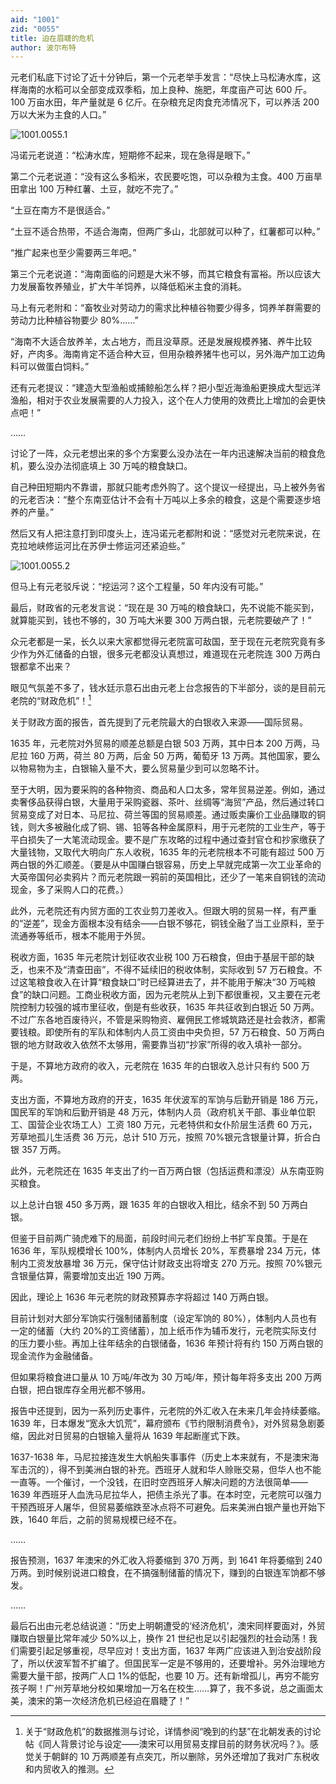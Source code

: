 ```yaml
---
aid: "1001"
zid: "0055"
title: 迫在眉睫的危机
author: 波尔布特
---
```


元老们私底下讨论了近十分钟后，第一个元老举手发言：“尽快上马松涛水库，这样海南的水稻可以全部变成双季稻，加上良种、施肥，年度亩产可达 600 斤。100 万亩水田，年产量就是 6 亿斤。在杂粮充足肉食充沛情况下，可以养活 200 万以大米为主食的人口。”

![1001.0055.1](/1001/0055/1.webp)

冯诺元老说道：“松涛水库，短期修不起来，现在急得是眼下。”

第二个元老说道：“没有这么多稻米，农民要吃饱，可以杂粮为主食。400 万亩旱田拿出 100 万种红薯、土豆，就吃不完了。”

“土豆在南方不是很适合。”

“土豆不适合热带，不适合海南，但两广多山，北部就可以种了，红薯都可以种。”

“推广起来也至少需要两三年吧。”

第三个元老说道：“海南面临的问题是大米不够，而其它粮食有富裕。所以应该大力发展畜牧养殖业，扩大牛羊饲养，以降低稻米主食的消耗。

马上有元老附和：“畜牧业对劳动力的需求比种植谷物要少得多，饲养羊群需要的劳动力比种植谷物要少 80%……”

“海南不大适合放养羊，太占地方，而且没草原。还是发展规模养猪、养牛比较好，产肉多。海南肯定不适合种大豆，但用杂粮养猪牛也可以，另外海产加工边角料可以做蛋白饲料。”

还有元老提议：“建造大型渔船或捕鲸船怎么样？把小型近海渔船更换成大型远洋渔船，相对于农业发展需要的人力投入，这个在人力使用的效费比上增加的会更快点吧！”

……

讨论了一阵，众元老想出来的多个方案要么没办法在一年内迅速解决当前的粮食危机，要么没办法彻底填上 30 万吨的粮食缺口。

自己种田短期内不靠谱，那就只能考虑外购了。这个提议一经提出，马上被外务省的元老否决：“整个东南亚估计不会有十万吨以上多余的粮食，这是个需要逐步培养的产量。”

然后又有人把注意打到印度头上，连冯诺元老都附和说：“感觉对元老院来说，在克拉地峡修运河比在苏伊士修运河还紧迫些。”

![1001.0055.2](/1001/0055/2.webp)

但马上有元老驳斥说：“挖运河？这个工程量，50 年内没有可能。”

最后，财政省的元老发言说：“现在是 30 万吨的粮食缺口，先不说能不能买到，就算能买到，钱也不够的，30 万吨大米要 300 万两白银，元老院要破产了！”

众元老都是一呆，长久以来大家都觉得元老院富可敌国，至于现在元老院究竟有多少作为外汇储备的白银，很多元老都没认真想过，难道现在元老院连 300 万两白银都拿不出来？

眼见气氛差不多了，钱水廷示意石出由元老上台念报告的下半部分，谈的是目前元老院的“财政危机”！[^注1]

关于财政方面的报告，首先提到了元老院最大的白银收入来源——国际贸易。

1635 年，元老院对外贸易的顺差总额是白银 503 万两，其中日本 200 万两，马尼拉 160 万两，荷兰 80 万两，后金 50 万两，葡萄牙 13 万两。其他国家，要么以物易物为主，白银输入量不大，要么贸易量少到可以忽略不计。

至于大明，因为要采购的各种物资、商品和人口太多，常年贸易逆差。例如，通过卖奢侈品获得白银，大量用于采购瓷器、茶叶、丝绸等“海贸”产品，然后通过转口贸易变成了对日本、马尼拉、荷兰等国的贸易顺差。通过贩卖廉价工业品赚取的铜钱，则大多被融化成了铜、锡、铅等各种金属原料，用于元老院的工业生产，等于平白损失了一大笔流动现金。要不是广东攻略的过程中通过查封官仓和抄家缴获了大量钱物，又取代大明向广东人收税，1635 年的元老院根本不可能有超过 500 万两白银的外汇顺差。（要是从中国赚白银容易，历史上早就完成第一次工业革命的大英帝国何必卖鸦片？而元老院跟一鸦前的英国相比，还少了一笔来自铜钱的流动现金，多了采购人口的花费。）

此外，元老院还有内贸方面的工农业剪刀差收入。但跟大明的贸易一样，有严重的“逆差”，现金方面根本没有结余——白银不够花，铜钱全融了当工业原料，至于流通券等纸币，根本不能用于外贸。

税收方面，1635 年元老院计划征收农业税 100 万石粮食，但由于基层干部的缺乏，也来不及“清查田亩”，不得不延续旧的税收体制，实际收到 57 万石粮食。不过这笔粮食收入在计算“粮食缺口”时已经算进去了，并不能用于解决“30 万吨粮食”的缺口问题。工商业税收方面，因为元老院从上到下都很重视，又主要在元老院控制力较强的城市里征收，倒是有些收获，1635 年共征收到白银近 50 万两。不过广东各地百废待兴，不管是采购物资、雇佣民工修城筑路还是社会救济，都需要钱粮。即使所有的军队和体制内人员工资由中央负担，57 万石粮食、50 万两白银的地方财政收入依然不太够用，需要靠当初“抄家”所得的收入填补一部分。

于是，不算地方政府的收入，元老院在 1635 年的白银收入总计只有约 500 万两。

支出方面，不算地方政府的开支，1635 年伏波军的军饷与后勤开销是 186 万元，国民军的军饷和后勤开销是 48 万元，体制内人员（政府机关干部、事业单位职工、国营企业农场工人）工资 180 万元，元老特供和女仆阶层生活费 60 万元，芳草地孤儿生活费 36 万元，总计 510 万元，按照 70%银元含银量计算，折合白银 357 万两。

此外，元老院还在 1635 年支出了约一百万两白银（包括运费和漂没）从东南亚购买粮食。

以上总计白银 450 多万两，跟 1635 年的白银收入相比，结余不到 50 万两白银。

但鉴于目前两广骑虎难下的局面，前段时间元老们纷纷上书扩军良策。于是在 1636 年，军队规模增长 100%，体制内人员增长 20%，军费暴增 234 万元，体制内工资发放暴增 36 万元，保守估计财政支出将增支 270 万元。按照 70%银元含银量估算，需要增加支出近 190 万两。

因此，理论上 1636 年元老院的财政预算赤字将超过 140 万两白银。

目前计划对大部分军饷实行强制储蓄制度（设定军饷的 80%），体制内人员也有一定的储蓄（大约 20%的工资储蓄），加上纸币作为辅币发行，元老院实际支付的压力要小些。再加上往年结余的白银储备，1636 年预计将有约 150 万两白银的现金流作为金融储备。

但如果将粮食进口量从 10 万吨/年改为 30 万吨/年，预计每年将多支出 200 万两白银，把白银库存全用光都不够用。

报告中还提到，因为一系列历史事件，元老院的外汇收入在未来几年会持续萎缩。1639 年，日本爆发“宽永大饥荒”，幕府颁布《节约限制消费令》，对外贸易急剧萎缩，因此对日贸易的白银输入量将从 1639 年起断崖式下跌。

1637-1638 年，马尼拉接连发生大帆船失事事件（历史上本来就有，不是澳宋海军击沉的），得不到美洲白银的补充。西班牙人就和华人赊账交易，但华人也不能一直等。一个催讨，一个没钱，在旧时空西班牙人解决问题的方法很简单——1639 年西班牙人血洗马尼拉华人，把债主杀光了事。在本时空，元老院可以强力干预西班牙人屠华，但贸易萎缩跌至冰点将不可避免。后来美洲白银产量也开始下跌，1640 年后，之前的贸易规模已经不在。

……

报告预测，1637 年澳宋的外汇收入将萎缩到 370 万两，到 1641 年将萎缩到 240 万两。到时候别说进口粮食，在不搞强制储蓄的情况下，赚到的白银连军饷都不够发。

……

最后石出由元老总结说道：“历史上明朝遭受的‘经济危机’，澳宋同样要面对，外贸赚取白银量比常年减少 50%以上，换作 21 世纪也足以引起强烈的社会动荡！我们需要引起足够重视，尽早应对！支出方面，1637 年两广应该进入到治安战阶段了，所以伏波军暂不扩编了。但国民军一定是不够用的，还要增补。另外治理地方需要大量干部，按两广人口 1%的低配，也要 10 万。还有新增孤儿，再穷不能穷孩子啊！广州芳草地分校如果增加一万名在校生……算了，我不多说，总之画面太美，澳宋的第一次经济危机已经迫在眉睫了！”

[^注1]: 关于“财政危机”的数据推测与讨论，详情参阅“晚到的约瑟”在北朝发表的讨论帖《同人背景讨论与设定——澳宋可以用贸易支撑目前的财务状况吗？》。感觉关于朝鲜的 10 万两顺差有点突兀，所以删除，另外还增加了我对广东税收和内贸收入的推测。
